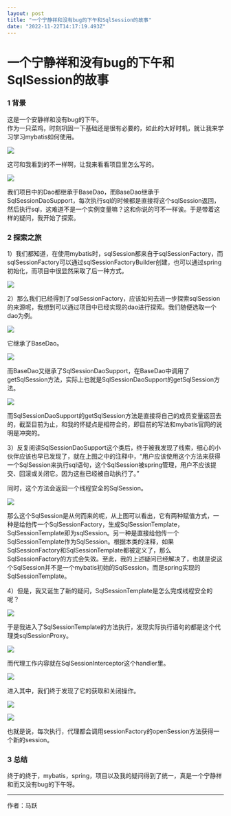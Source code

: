 ```yaml
---
layout: post
title: "一个宁静祥和没有bug的下午和SqlSession的故事"
date: "2022-11-22T14:17:19.493Z"
---
```

一个宁静祥和没有bug的下午和SqlSession的故事
============================

### 1 背景

这是一个安静祥和没有bug的下午。  
作为一只菜鸡，时刻巩固一下基础还是很有必要的，如此的大好时机，就让我来学习学习mybatis如何使用。

![](https://img1.jcloudcs.com/developer.jdcloud.com/8870f2b1-f523-4f77-9729-f6c4620bfc0020220407135153.png)

这可和我看到的不一样啊，让我来看看项目里怎么写的。

![](https://img1.jcloudcs.com/developer.jdcloud.com/1999d5da-a31a-4e06-baf9-7d20f9a5ab5820220407135204.png)

我们项目中的Dao都继承于BaseDao，而BaseDao继承于SqlSessionDaoSupport，每次执行sql的时候都是直接将这个sqlSession返回，然后执行sql，这难道不是一个实例变量嘛？这和你说的可不一样诶。于是带着这样的疑问，我开始了探索。

### 2 探索之旅

1）我们都知道，在使用mybatis时，sqlSession都来自于sqlSessionFactory，而sqlSessionFactory可以通过sqlSessionFactoryBuilder创建，也可以通过spring初始化，而项目中很显然采取了后一种方式。

![](https://img1.jcloudcs.com/developer.jdcloud.com/4c3b639a-9212-44b4-9bce-e7565920f73a20220407135314.png)

2）那么我们已经得到了sqlSessionFactory，应该如何去进一步探索sqlSession的来源呢，我想到可以通过项目中已经实现的dao进行探索。我们随便选取一个dao为例。

![](https://img1.jcloudcs.com/developer.jdcloud.com/0fed4ff0-adfa-4347-9f20-380a6f83966c20220407135330.png)

它继承了BaseDao。

![](https://img1.jcloudcs.com/developer.jdcloud.com/82cc7511-1613-42d7-aeef-e0ecb82ca93920220407135344.png)

而BaseDao又继承了SqlSessionDaoSupport，在BaseDao中调用了getSqlSession方法，实际上也就是SqlSessionDaoSupport的getSqlSession方法。

![](https://img1.jcloudcs.com/developer.jdcloud.com/2b61bb78-e795-461c-8717-aab73817b0f520220407135357.png)

而SqlSessionDaoSupport的getSqlSession方法是直接将自己的成员变量返回去的，截至目前为止，和我的怀疑点是相符合的，即目前的写法和mybatis官网的说明是冲突的。

3）反复阅读SqlSessionDaoSupport这个类后，终于被我发现了线索，细心的小伙伴应该也早已发现了，就在上图之中的注释中，“用户应该使用这个方法来获得一个SqlSession来执行sql语句，这个SqlSession被spring管理，用户不应该提交、回滚或关闭它。因为这些已经被自动执行了。”

同时，这个方法会返回一个线程安全的SqlSession。

![](https://img1.jcloudcs.com/developer.jdcloud.com/6b698b48-a469-447a-8a8f-b3f5f772234620220407135426.png)

那么这个SqlSession是从何而来的呢，从上图可以看出，它有两种赋值方式，一种是给他传一个SqlSessionFactory，生成SqlSessionTemplate，SqlSessionTemplate即为sqlSession。另一种是直接给他传一个SqlSessionTemplate作为SqlSession。根据本类的注释，如果SqlSessionFactory和SqlSessionTemplate都被定义了，那么SqlSessionFactory的方式会失效。至此，我的上述疑问已经解决了，也就是说这个SqlSession并不是一个mybatis初始的SqlSession，而是spring实现的SqlSessionTemplate。

4）但是，我又诞生了新的疑问，SqlSessionTemplate是怎么完成线程安全的呢？

![](https://img1.jcloudcs.com/developer.jdcloud.com/59aef18c-da90-4ce6-a879-c495265d755920220407135446.png)

于是我进入了SqlSessionTemplate的方法执行，发现实际执行语句的都是这个代理类sqlSessionProxy。

![](https://img1.jcloudcs.com/developer.jdcloud.com/297b5522-2f52-4f39-a2ea-5911246dedb520220407135502.png)

而代理工作内容就在SqlSessionInterceptor这个handler里。

![](https://img1.jcloudcs.com/developer.jdcloud.com/43323d1a-94c7-40a2-a4e7-8471e46421d520220407135515.png)

进入其中，我们终于发现了它的获取和关闭操作。

![](https://img1.jcloudcs.com/developer.jdcloud.com/9ad99785-bb7a-43e3-8525-e17446a03d6120220407135529.png)

![](https://img1.jcloudcs.com/developer.jdcloud.com/db6aee0a-3d28-4c76-9185-51c32427e07d20220407135543.png)

也就是说，每次执行，代理都会调用sessionFactory的openSession方法获得一个新的session。

### 3 总结

终于的终于，mybatis，spring，项目以及我的疑问得到了统一，真是一个宁静祥和而又没有bug的下午呀。

* * *

作者：马跃